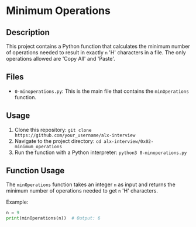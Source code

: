 # Minimum Operations

## Description

This project contains a Python function that calculates the minimum number of operations needed to result in exactly `n` 'H' characters in a file. The only operations allowed are 'Copy All' and 'Paste'.

## Files

* `0-minoperations.py`: This is the main file that contains the `minOperations` function.

## Usage

1. Clone this repository: `git clone https://github.com/your_username/alx-interview`
2. Navigate to the project directory: `cd alx-interview/0x02-minimum_operations`
3. Run the function with a Python interpreter: `python3 0-minoperations.py`

## Function Usage

The `minOperations` function takes an integer `n` as input and returns the minimum number of operations needed to get `n` 'H' characters.

Example:

```python
n = 9
print(minOperations(n))  # Output: 6